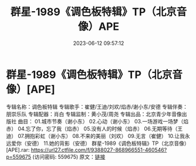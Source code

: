 ﻿---
title: 群星-1989《调色板特辑》TP（北京音像）APE
date: 2023-06-12 09:57:12
categories: WAV车载音乐、镜像
tags: 华语中文
---
# 群星-1989《调色板特辑》TP（北京音像）[APE]

专辑名称：调色板特辑
专辑歌手：崔健/王迪/刘欢/焰赤/谢小东/安德
专辑伴奏：朋崇乐队
专辑配器：肖白
专辑监制：黄小茂/周尧
专辑出品：北京青少年音像出版社
曲目：
01.城市节奏（谢小东）
02.心动（谢小东）
03.一场游戏一场梦（焰赤）
04.忘了你，忘了我（焰赤）
05.没有人的时候（焰赤）
06.无期等待（王迪）
07.拥抱彩虹（谢小东）
08.不来的美丽（刘欢）
09.无言（崔健）
10.让我永远爱你（安德）
11.她的背影（安德）
群星-1989《调色板特辑》TP（北京音像）[APE].rar: https://url27.ctfile.com/f/9388027-868966551-460546?p=559675
(访问密码: 559675)
原文：[链接](https://blog.sina.com.cn/s/blog_1647c7e76010312az.html)